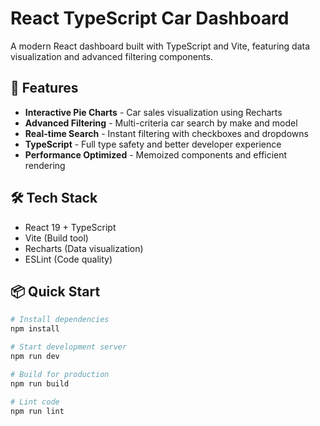 # React TypeScript Car Dashboard

A modern React dashboard built with TypeScript and Vite, featuring data visualization and advanced filtering components.

## 🚀 Features

- **Interactive Pie Charts** - Car sales visualization using Recharts
- **Advanced Filtering** - Multi-criteria car search by make and model
- **Real-time Search** - Instant filtering with checkboxes and dropdowns
- **TypeScript** - Full type safety and better developer experience
- **Performance Optimized** - Memoized components and efficient rendering

## 🛠 Tech Stack

- React 19 + TypeScript
- Vite (Build tool)
- Recharts (Data visualization)
- ESLint (Code quality)

## 📦 Quick Start

```bash
# Install dependencies
npm install

# Start development server
npm run dev

# Build for production
npm run build

# Lint code
npm run lint